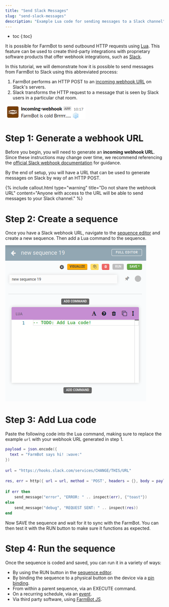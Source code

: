 ```yaml
---
title: "Send Slack Messages"
slug: "send-slack-messages"
description: "Example Lua code for sending messages to a Slack channel"
---
```


* toc
{:toc}

It is possible for FarmBot to send outbound HTTP requests using [Lua](../../lua/intro.md). This feature can be used to create third-party integrations with proprietary software products that offer webhook integrations, such as [Slack](https://slack.com/).

In this tutorial, we will demonstrate how it is possible to send messages from FarmBot to Slack using this abbreviated process:

1. FarmBot performs an HTTP POST to an [incoming webhook URL](https://en.wikipedia.org/wiki/Webhook) on Slack's servers.
2. Slack transforms the HTTP request to a message that is seen by Slack users in a particular chat room.

![Screenshot of Slack chat message sent by FarmBot](_images/slack_message.png)

# Step 1: Generate a webhook URL

Before you begin, you will need to generate an **incoming webhook URL**. Since these instructions may change over time, we recommend referencing the [official Slack webhook documentation](https://api.slack.com/messaging/webhooks) for guidance.

By the end of setup, you will have a URL that can be used to generate messages on Slack by way of an HTTP POST.

{%
include callout.html
type="warning"
title="Do not share the webhook URL"
content="Anyone with access to the URL will be able to send messages to your Slack channel."
%}

# Step 2: Create a sequence

Once you have a Slack webhook URL, navigate to the [sequence editor](https://software.farm.bot/docs/sequences) and create a new sequence. Then add a <span class="fb-step fb-lua">Lua</span> command to the sequence.

![A sequence with an empty Lua block](_images/empty_lua_sequence.png)

# Step 3: Add Lua code

Paste the following code into the Lua command, making sure to replace the example `url` with your webhook URL generated in step 1.

```lua
payload = json.encode({
  text = "FarmBot says hi! :wave:"
})

url = "https://hooks.slack.com/services/CHANGE/THIS/URL"

res, err = http({ url = url, method = 'POST', headers = {}, body = payload })

if err then
    send_message("error", "ERROR: " .. inspect(err), {"toast"})
else
    send_message("debug", "REQUEST SENT: " .. inspect(res))
end
```

Now <span class="fb-button fb-green">SAVE</span> the sequence and wait for it to sync with the FarmBot. You can then test it with the <span class="fb-button fb-orange">RUN</span> button to make sure it functions as expected.

# Step 4: Run the sequence

Once the sequence is coded and saved, you can run it in a variety of ways:

* By using the <span class="fb-button fb-orange">RUN</span> button in the [sequence editor](https://software.farm.bot/docs/sequences).
* By binding the sequence to a physical button on the device via a [pin binding](https://software.farm.bot/docs/pin-bindings).
* From within a parent sequence, via an <span class="fb-step fb-execute">EXECUTE</span> command.
* On a recurring schedule, via an [event](https://software.farm.bot/docs/events).
* Via third party software, using [FarmBot JS](https://github.com/FarmBot/farmbot-js).

